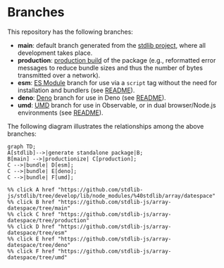 <!--

@license Apache-2.0

Copyright (c) 2022 The Stdlib Authors.

Licensed under the Apache License, Version 2.0 (the "License");
you may not use this file except in compliance with the License.
You may obtain a copy of the License at

    http://www.apache.org/licenses/LICENSE-2.0

Unless required by applicable law or agreed to in writing, software
distributed under the License is distributed on an "AS IS" BASIS,
WITHOUT WARRANTIES OR CONDITIONS OF ANY KIND, either express or implied.
See the License for the specific language governing permissions and
limitations under the License.

-->

# Branches

This repository has the following branches:

-   **main**: default branch generated from the [stdlib project][stdlib-url], where all development takes place.
-   **production**: [production build][production-url] of the package (e.g., reformatted error messages to reduce bundle sizes and thus the number of bytes transmitted over a network).
-   **esm**: [ES Module][esm-url] branch for use via a `script` tag without the need for installation and bundlers (see [README][esm-readme]).
-   **deno**: [Deno][deno-url] branch for use in Deno (see [README][deno-readme]).
-   **umd**: [UMD][umd-url] branch for use in Observable, or in dual browser/Node.js environments (see [README][umd-readme]).

The following diagram illustrates the relationships among the above branches:

```mermaid
graph TD;
A[stdlib]-->|generate standalone package|B;
B[main] -->|productionize| C[production];
C -->|bundle| D[esm];
C -->|bundle| E[deno];
C -->|bundle| F[umd];

%% click A href "https://github.com/stdlib-js/stdlib/tree/develop/lib/node_modules/%40stdlib/array/datespace"
%% click B href "https://github.com/stdlib-js/array-datespace/tree/main"
%% click C href "https://github.com/stdlib-js/array-datespace/tree/production"
%% click D href "https://github.com/stdlib-js/array-datespace/tree/esm"
%% click E href "https://github.com/stdlib-js/array-datespace/tree/deno"
%% click F href "https://github.com/stdlib-js/array-datespace/tree/umd"
```

[stdlib-url]: https://github.com/stdlib-js/stdlib/tree/develop/lib/node_modules/%40stdlib/array/datespace
[production-url]: https://github.com/stdlib-js/array-datespace/tree/production
[deno-url]: https://github.com/stdlib-js/array-datespace/tree/deno
[deno-readme]: https://github.com/stdlib-js/array-datespace/blob/deno/README.md
[umd-url]: https://github.com/stdlib-js/array-datespace/tree/umd
[umd-readme]: https://github.com/stdlib-js/array-datespace/blob/umd/README.md
[esm-url]: https://github.com/stdlib-js/array-datespace/tree/esm
[esm-readme]: https://github.com/stdlib-js/array-datespace/blob/esm/README.md